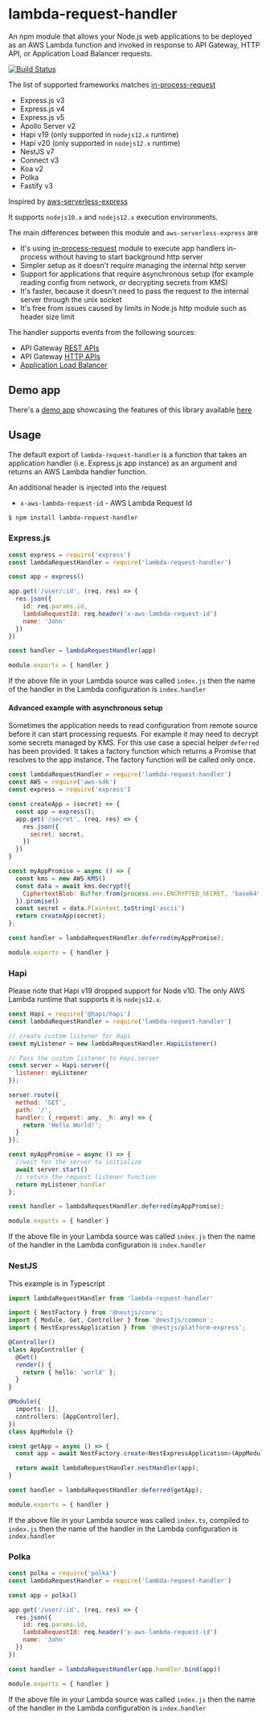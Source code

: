 # lambda-request-handler

An npm module that allows your Node.js web applications to be deployed as an AWS Lambda function and invoked in response to API Gateway, HTTP API, or Application Load Balancer requests.

[![Build Status](https://travis-ci.org/janaz/lambda-request-handler.svg?branch=master)](https://travis-ci.org/janaz/lambda-request-handler)

The list of supported frameworks matches [in-process-request](https://github.com/janaz/in-process-request)
* Express.js v3
* Express.js v4
* Express.js v5
* Apollo Server v2
* Hapi v19 (only supported in `nodejs12.x` runtime)
* Hapi v20 (only supported in `nodejs12.x` runtime)
* NestJS v7
* Connect v3
* Koa v2
* Polka
* Fastify v3

Inspired by [aws-serverless-express](https://github.com/awslabs/aws-serverless-express)

It supports `nodejs10.x` and `nodejs12.x` execution environments.

The main differences between this module and `aws-serverless-express` are
* It's using [in-process-request](https://github.com/janaz/in-process-request) module to execute app handlers in-process without having to start background http server
* Simpler setup as it doesn't require managing the internal http server
* Support for applications that require asynchronous setup (for example reading config from network, or decrypting secrets from KMS)
* It's faster, because it doesn't need to pass the request to the internal server through the unix socket
* It's free from issues caused by limits in Node.js http module such as header size limit

The handler supports events from the following sources:
- API Gateway [REST APIs](https://docs.aws.amazon.com/apigateway/latest/developerguide/apigateway-rest-api.html)
- API Gateway [HTTP APIs](https://docs.aws.amazon.com/apigateway/latest/developerguide/http-api.html)
- [Application Load Balancer](https://docs.aws.amazon.com/lambda/latest/dg/services-alb.html)

## Demo app

There's a [demo app](https://github.com/janaz/lambda-request-handler-example) showcasing the features of this library available [here](https://github.com/janaz/lambda-request-handler-example)

## Usage

The default export of `lambda-request-handler` is a function that takes an application handler (i.e. Express.js app instance) as an argument and returns an AWS Lambda handler function.

An additional header is injected into the request
* `x-aws-lambda-request-id` - AWS Lambda Request Id

```sh
$ npm install lambda-request-handler
```

### Express.js
```javascript
const express = require('express')
const lambdaRequestHandler = require('lambda-request-handler')

const app = express()

app.get('/user/:id', (req, res) => {
  res.json({
    id: req.params.id,
    lambdaRequestId: req.header('x-aws-lambda-request-id')
    name: 'John'
  })
})

const handler = lambdaRequestHandler(app)

module.exports = { handler }
```

If the above file in your Lambda source was called `index.js` then the name of the handler in the Lambda configuration is `index.handler`

#### Advanced example with asynchronous setup

Sometimes the application needs to read configuration from remote source before it can start processing requests. For example it may need to decrypt some secrets managed by KMS. For this use case a special helper `deferred` has been provided. It takes a factory function which returns a Promise that resolves to the app instance. The factory function will be called only once.

```javascript
const lambdaRequestHandler = require('lambda-request-handler')
const AWS = require('aws-sdk')
const express = require('express')

const createApp = (secret) => {
  const app = express();
  app.get('/secret', (req, res) => {
    res.json({
      secret: secret,
    })
  })
}

const myAppPromise = async () => {
  const kms = new AWS.KMS()
  const data = await kms.decrypt({
    CiphertextBlob: Buffer.from(process.env.ENCRYPTED_SECRET, 'base64')
  }).promise()
  const secret = data.Plaintext.toString('ascii')
  return createApp(secret);
};

const handler = lambdaRequestHandler.deferred(myAppPromise);

module.exports = { handler }

```

### Hapi

Please note that Hapi v19 dropped support for Node v10. The only AWS Lambda runtime that supports it is `nodejs12.x`.

```javascript
const Hapi = require('@hapi/hapi')
const lambdaRequestHandler = require('lambda-request-handler')

// create custom listener for Hapi
const myListener = new lambdaRequestHandler.HapiListener()

// Pass the custom listener to Hapi.server
const server = Hapi.server({
  listener: myListener
});

server.route({
  method: 'GET',
  path: '/',
  handler: (_request: any, _h: any) => {
    return 'Hello World!';
  }
});

const myAppPromise = async () => {
  //wait for the server to initialize
  await server.start()
  // return the request listener function
  return myListener.handler
};

const handler = lambdaRequestHandler.deferred(myAppPromise);

module.exports = { handler }
```

If the above file in your Lambda source was called `index.js` then the name of the handler in the Lambda configuration is `index.handler`

### NestJS

This example is in Typescript

```typescript
import lambdaRequestHandler from 'lambda-request-handler'

import { NestFactory } from '@nestjs/core';
import { Module, Get, Controller } from '@nestjs/common';
import { NestExpressApplication } from '@nestjs/platform-express';

@Controller()
class AppController {
  @Get()
  render() {
    return { hello: 'world' };
  }
}

@Module({
  imports: [],
  controllers: [AppController],
})
class AppModule {}

const getApp = async () => {
  const app = await NestFactory.create<NestExpressApplication>(AppModule);

  return await lambdaRequestHandler.nestHandler(app);
}

const handler = lambdaRequestHandler.deferred(getApp);

module.exports = { handler }
```

If the above file in your Lambda source was called `index.ts`, compiled to `index.js` then the name of the handler in the Lambda configuration is `index.handler`

### Polka

```javascript
const polka = require('polka')
const lambdaRequestHandler = require('lambda-request-handler')

const app = polka()

app.get('/user/:id', (req, res) => {
  res.json({
    id: req.params.id,
    lambdaRequestId: req.header('x-aws-lambda-request-id')
    name: 'John'
  })
})

const handler = lambdaRequestHandler(app.handler.bind(app))

module.exports = { handler }
```

If the above file in your Lambda source was called `index.js` then the name of the handler in the Lambda configuration is `index.handler`
